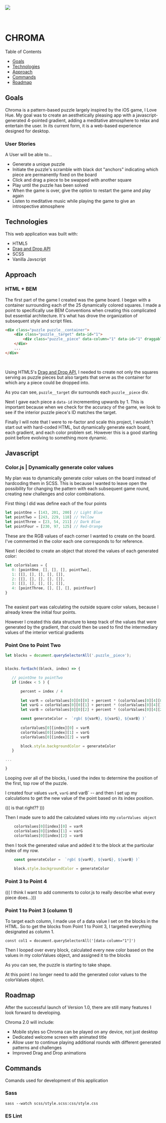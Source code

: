 <img src="./images/opening.png" style="max-width:500px" /><br><br><br>


# CHROMA 

Table of Contents
* <a href="#Goals">Goals</a>
* <a href="#Technologies">Technologies</a>
* <a href="#Approach">Approach</a>
* <a href="#Commands">Commands</a>
* <a href="#Roadmap">Roadmap</a>

## Goals

Chroma is a pattern-based puzzle largely inspired by the iOS game, I Love Hue. My goal was to create an aesthetically pleasing app with a javascript-generated 4-pointed gradient, adding a meditative atmosphere to relax and entertain the user. In its current form, it is a web-based experience designed for desktop.

### User Stories

A User will be able to...
- Generate a unique puzzle 
- Initiate the puzzle's scramble with black dot "anchors" indicating which piece are permanently fixed on the board
- Click and drag a piece to be swapped with another square
- Play until the puzzle has been solved
- When the game is over, give the option to restart the game and play again
- Listen to meditative music while playing the game to give an introspective atmosphere

## Technologies

This web application was built with: 

* HTML5
* [Drag and Drop API](https://developer.mozilla.org/en-US/docs/Web/API/HTML_Drag_and_Drop_API)
* SCSS
* Vanilla Javscript


## Approach

### HTML + BEM 

The first part of the game I created was the game board. I began with a container surrounding each of the 25 dynamically colored squares.
I made a point to specifically use BEM Conventions when creating this complicated but essential architecture. It's what has drove the organization of subsequent style and script files.

```html
<div class="puzzle puzzle__container">
    <div class="puzzle__target" data-id="1">
        <div class="puzzle__piece" data-column="1" data-id="1" draggable="false"></div>
    </div>
    ...
</div>
``` 
<br>


Using HTML5's [Drag and Drop API](https://developer.mozilla.org/en-US/docs/Web/API/HTML_Drag_and_Drop_API), I needed to create not only the squares serving as puzzle pieces but also targets that serve as the container for which any a piece could be dropped into. 

As you can see, `puzzle__target` div surrounds each `puzzle__piece` div.

Next I gave each piece a `data-id` incrementing upwards by 1. This is important because when we check for the accuracy of the game, we look to see if the interior puzzle piece's ID matches the target.

Finally I will note that I were to re-factor and scale this project, I wouldn't start out with hard-coded HTML, but dynamically generate each board, each gradient, and each color problem set. However this is a good starting point before evolving to something more dynamic.



## Javascript
### Color.js | Dynamically generate color values
My plan was to dynamically generate color values on the board instead of hardcoding them in SCSS. This is because I wanted to leave open the possibility for changing the pattern with each subsequent game round, creating new challenges and color combinations. 

First thing I did was define each of the four points

```javascript
let pointOne = [143, 201, 200] // Light Blue
let pointTwo = [243, 229, 118] // Yellow
let pointThree = [23, 54, 211] // Dark Blue
let pointFour = [230, 97, 125] // Red-Orange
```

These are the RGB values of each corner I wanted to create on the board. I've commented in the color each one corresponds to for reference.

Next I decided to create an object that stored the values of each generated color:

```javascript
let colorValues = {
   0: [pointOne, [], [], [], pointTwo],
   1: [[], [], [], [], []],
   2: [[], [], [], [], []],
   3: [[], [], [], [], []],
   4: [pointThree, [], [], [], pointFour]
}
 
```

The easiest part was calculating the outside square color values, because I already knew the initial four points.


However I created this data structure to keep track of the values that were generated by the gradient, that could then be used to find the intermediary values of the interior vertical gradients

### Point One to Point Two 

```javascript
let blocks = document.querySelectorAll('.puzzle__piece');


blocks.forEach((block, index) => {

   // pointOne to pointTwo
   if (index < 5 ) {

       percent = index / 4
  
       let varR = colorValues[0][0][0] + percent * (colorValues[0][4][0] - colorValues[0][0][0]);
       let varG = colorValues[0][0][1] + percent * (colorValues[0][4][1] - colorValues[0][0][1]);
       let varB = colorValues[0][0][2] + percent * (colorValues[0][4][2] - colorValues[0][0][2]);

       const generateColor =  `rgb( ${varR}, ${varG}, ${varB} )`
  
       colorValues[0][index][0] = varR
       colorValues[0][index][1] = varG
       colorValues[0][index][2] = varB

       block.style.backgroundColor = generateColor
   }

...

}
```



Looping over all of the blocks, I used the index to determine the position of the first, top row of the puzzle. 

I created four values `varR`, `varG` and varB` -- and then I set up my calculations to get the new value of the point based on its index position.

((( is that right?? )))

Then I made sure to add the calculated values into my `colorValues object`

```javascript
    colorValues[0][index][0] = varR
    colorValues[0][index][1] = varG
    colorValues[0][index][2] = varB
```

then I took the generated value and added it to the block at the particular index of my row.

```javascript
    const generateColor =  `rgb( ${varR}, ${varG}, ${varB} )`
 
    block.style.backgroundColor = generateColor
```

### Point 3 to Point 4

((( I think I want to add comments to color.js to really describe what every piece does...)))


### Point 1 to Point 3 (column 1)

To target each column, I made use of a data value I set on the blocks in the HTML. So to get the blocks from Point 1 to Point 3, I targeted everything designated as column 1.

`const col1 = document.querySelectorAll('[data-column="1"]')`

Then I looped over every block, calculated every new color based on the values in my colorValues object, and assigned it to the blocks

As you can see, the puzzle is starting to take shape.

At this point I no longer need to add the generated color values to the colorValues object. 



## Roadmap

After the successful launch of Version 1.0, there are still many features I look forward to developing. 

Chroma 2.0 will include:

* Mobile styles so Chroma can be played on any device, not just desktop
* Dedicated welcome screen with animated title
* Allow user to continue playing additional rounds with different generated patterns and challenges
* Improved Drag and Drop animations


## Commands

Comands used for development of this application

### Sass

`sass --watch scss/style.scss:css/style.css`

### ES Lint




